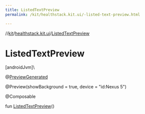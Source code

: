 ```yaml
---
title: ListedTextPreview
permalink: /kit/healthstack.kit.ui/-listed-text-preview.html

---
```

//[kit](../../index.html)/[healthstack.kit.ui](index.html)/[ListedTextPreview](-listed-text-preview.html)



# ListedTextPreview



[androidJvm]\




@[PreviewGenerated](../healthstack.kit.annotation/-preview-generated/index.html)



@Preview(showBackground = true, device = &quot;id:Nexus 5&quot;)



@Composable



fun [ListedTextPreview](-listed-text-preview.html)()





